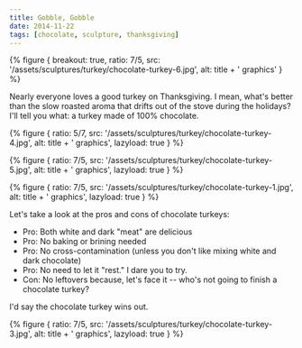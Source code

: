 ```yaml
---
title: Gobble, Gobble
date: 2014-11-22
tags: [chocolate, sculpture, thanksgiving]
---
```


{% figure {
    breakout: true,
    ratio: 7/5,
    src: '/assets/sculptures/turkey/chocolate-turkey-6.jpg',
    alt: title + ' graphics'
} %}

Nearly everyone loves a good turkey on Thanksgiving. I mean, what's better than the slow roasted aroma that drifts out of the stove during the holidays? I'll tell you what: a turkey made of 100% chocolate. 

{% figure {
    ratio: 5/7,
    src: '/assets/sculptures/turkey/chocolate-turkey-4.jpg',
    alt: title + ' graphics',
    lazyload: true
} %}

{% figure {
    ratio: 7/5,
    src: '/assets/sculptures/turkey/chocolate-turkey-5.jpg',
    alt: title + ' graphics',
    lazyload: true
} %}

{% figure {
    ratio: 7/5,
    src: '/assets/sculptures/turkey/chocolate-turkey-1.jpg',
    alt: title + ' graphics',
    lazyload: true
} %}

Let's take a look at the pros and cons of chocolate turkeys:

* Pro: Both white and dark "meat" are delicious
* Pro: No baking or brining needed
* Pro: No cross-contamination (unless you don't like mixing white and dark chocolate)
* Pro: No need to let it "rest." I dare you to try.
* Con: No leftovers because, let's face it -- who's not going to finish a chocolate turkey?

I'd say the chocolate turkey wins out.

{% figure {
    ratio: 7/5,
    src: '/assets/sculptures/turkey/chocolate-turkey-3.jpg',
    alt: title + ' graphics',
    lazyload: true
} %}